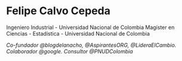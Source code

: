 # Felipe Calvo Cepeda
Ingeniero Industrial - Universidad Nacional de Colombia
Magíster en Ciencias - Estadística  - Universidad Nacional de Colombia

_Co-fundador @blogdelanacho, @AspirantesORG, @LideraElCambio. Colaborador @google. Consultor @PNUDColombia_